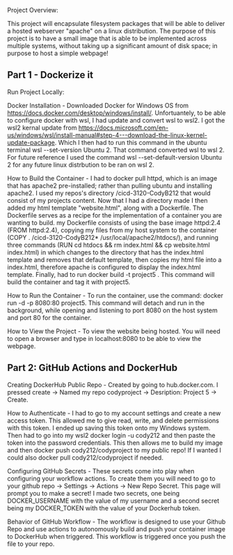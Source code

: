 Project Overview:

This project will encapsulate filesystem packages that will be able to deliver a hosted webserver "apache" on a linux
distribution. The purpose of this project is to have a small image that is able to be implemented across multiple systems, without taking
up a significant amount of disk space; in purpose to host a simple webpage!

Part 1 - Dockerize it
-------------------------------------------------------------------------------------------------------------------------------------------------------------------
Run Project Locally:

Docker Installation - Downloaded Docker for Windows OS from https://docs.docker.com/desktop/windows/install/. Unfortuantely, to be able to configure docker with wsl, I had update and convert wsl to wsl2. I got the wsl2 kernal update from https://docs.microsoft.com/en-us/windows/wsl/install-manual#step-4---download-the-linux-kernel-update-package. Which I then had to run this command in the ubuntu terminal wsl --set-version Ubuntu 2. That command converted wsl to wsl 2. For future reference I used the command
wsl --set-default-version Ubuntu 2 for any future linux distrbution to be ran on wsl 2.

How to Build the Container - I had to docker pull httpd, which is an image that has apache2 pre-installed; rather than pulling ubuntu and installing apache2. I used my  repos's directory /cicd-3120-CodyB212 that would consist of my projects content. Now that I had a directory made I then added my html template "website.html", along with a Dockerfile. The Dockerfile serves as a recipe for the implementation of a container you are wanting to build. my Dockerfile consists of using the base image httpd:2.4 (FROM httpd:2.4), copying my files from my host system to the container (COPY . /cicd-3120-CodyB212* /usr/local/apache2/htdocs/), and running three commands  (RUN cd htdocs && rm index.html && cp website.html index.html) in which changes to the directory that has the index.html template and removes that default template, then copies my html file into a index.html, therefore apache is configured to display the index.html template. Finally, had to run docker build -t project5 . This command will build the container and tag it with project5.

How to Run the Container - To run the container, use the command: docker run -d -p 8080:80 project5. This command will detach and run in the background, while opening and listening to port 8080 on the host system and port 80 for the container.

How to View the Project - To view the website being hosted. You will need to open a browser and type in localhost:8080 to be able to view the webpage.

Part 2: GitHub Actions and DockerHub
------------------------------------------------------------------------------------------------------------------------------------------------------------------
Creating DockerHub Public Repo - Created by going to hub.docker.com. I pressed create -> Named my repo codyproject -> Desription: Project 5 -> Create.

How to Authenticate - I had to go to my account settings and create a new access token. This allowed me to give read, write, and delete permissions with this token. I ended up saving this token onto my Windows system. Then had to go into my wsl2 docker login -u cody212 and then paste the token into the password credentials. This then allows me to build my image and then docker push cody212/codyproject to my public repo! If I wanted I could also docker pull cody212/codyproject if needed.

Configuring GitHub Secrets - These secrets come into play when configuring your workflow actions. To create them you will need to go to your github repo ->
Settings -> Actions -> New Repo Secret. This page will prompt you to make a secret! I made two secrets, one being DOCKER_USERNAME with the value of my username and a second secret being my DOCKER_TOKEN with the value of your Dockerhub token.

Behavior of GitHub Workflow - The workflow is designed to use your Github Repo and use actions to autonomously build and push your container image to DockerHub when triggered. This workflow is triggered once you push the file to your repo.
